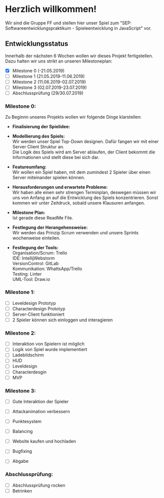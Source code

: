 # Herzlich willkommen\!

Wir sind die Gruppe FF und stellen hier unser Spiel zum "SEP: Softwareentwicklungspraktikum - Spieleentwicklung
in JavaScript" vor.

## Entwicklungsstatus

Innerhalb der nächsten 6 Wochen wollen wir dieses Projekt fertigstellen.  
Dazu halten wir uns strikt an unseren Milestoneplan:  
- [x] Milestone 0 (-21.05.2019)
- [ ] Milestone 1 (21.05.2019-11.06.2019)
- [ ] Milestone 2 (11.06.2019-02.07.2019)
- [ ] Milestone 3 (02.07.2019-23.07.2019)
- [ ] Abschlussprüfung (29/30.07.2019)

### Milestone 0:
Zu Beginnn unseres Projekts wollen wir folgende Dinge klarstellen:  
- **Finalisierung der Spielidee:**  

- **Modellierung des Spiels:**  
Wir werden unser Spiel Top-Down designen. Dafür fangen wir mit einer Server Client Struktur an.   
Die Logik des Spiels wird am Server ablaufen, der Client bekommt die Informationen und stellt diese bei sich dar. 
- **Featureumfang:**  
Wir wollen ein Spiel haben, mit dem zumindest 2 Spieler über einen Server miteinander spielen können.  
- **Herausforderungen und erwartete Probleme:**  
Wir haben alle einen sehr strengen Terminplan, deswegen müssen wir uns von Anfang an auf die Entwicklung des Spiels konzentrieren. Sonst kommen wir unter Zeitdruck, sobald unsere Klausuren anfangen.
- **Milestone Plan:**  
Ist gerade diese ReadMe File.
- **Festlegung der Herangehensweise:**  
Wir werden das Prinzip Scrum verwenden und unsere Sprints wochenweise einteilen.  
- **Festlegung der Tools:**  
Organisation/Scrum: Trello  
IDE: IntellijWebstorm  
VersionControl: GitLab  
Kommunikation: WhattsApp/Trello  
Testing: Linter  
UML-Tool: Draw.io

### Milestone 1:
- [ ] Leveldesign Prototyp
- [ ] Characterdesign Prototyp 
- [ ] Server-Client funktioniert
- [ ] 2 Spieler können sich einloggen und interagieren

### Milestone 2:
- [ ] Interaktion von Spielern ist möglich
- [ ] Logik von Spiel wurde implementiert
- [ ] Ladebildschirm
- [ ] HUD
- [ ] Leveldesign
- [ ] Characterdesgin
- [ ] MVP

### Milestone 3:
- [ ] Gute Interaktion der Spieler
- [ ] Attackanimation verbessern
- [ ] Punktesystem
- [ ] Balancing
- [ ] Website kaufen und hochladen
- [ ] Bugfixing
- [ ] Abgabe
 

### Abschlussprüfung:
- [ ] Abschlussprüfung rocken
- [ ] Betrinken
